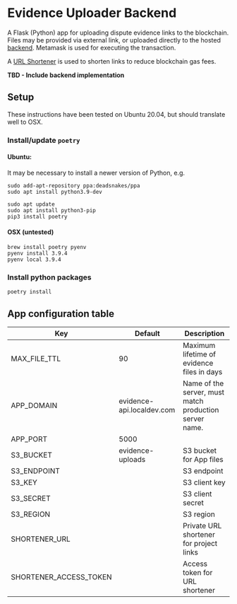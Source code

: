 # Evidence Uploader Backend

A Flask (Python) app for uploading dispute evidence links to the blockchain. Files may be provided via external link, or uploaded directly to the
hosted [backend](../backend/README.md). Metamask is used for executing the transaction.

A [URL Shortener](https://github.com/solomondefi/link-shortener) is used to shorten links to reduce blockchain gas fees.

**TBD - Include backend implementation**

## Setup
These instructions have been tested on Ubuntu 20.04, but should translate well to OSX.

### Install/update `poetry`

#### Ubuntu:

It may be necessary to install a newer version of Python, e.g.

```
sudo add-apt-repository ppa:deadsnakes/ppa
sudo apt install python3.9-dev
```


```
sudo apt update
sudo apt install python3-pip
pip3 install poetry
```

#### OSX (untested)

```
brew install poetry pyenv
pyenv install 3.9.4
pyenv local 3.9.4
```

### Install python packages

```
poetry install
```

## App configuration table

Key                          | Default            | Description
---------------------------- | ------------------- | ---------------------
MAX_FILE_TTL                 | 90                  | Maximum lifetime of evidence files in days
APP_DOMAIN                   | evidence-api.localdev.com | Name of the server, must match production server name.
APP_PORT                     | 5000                |
S3_BUCKET                    | evidence-uploads    | S3 bucket for App files
S3_ENDPOINT                  |                     | S3 endpoint
S3_KEY                       |                     | S3 client key
S3_SECRET                    |                     | S3 client secret
S3_REGION                    |                     | S3 region
SHORTENER_URL                |                     | Private URL shortener for project links
SHORTENER_ACCESS_TOKEN       |                     | Access token for URL shortener
